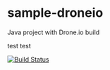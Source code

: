 # sample-droneio
Java project with Drone.io build

test test

[![Build Status](https://drone.io/github.com/shionit/sample-droneio/status.png)](https://drone.io/github.com/shionit/sample-droneio/latest)

